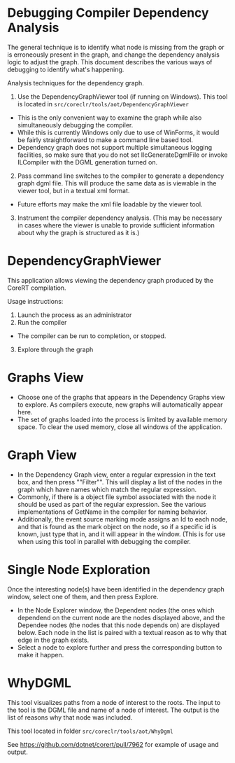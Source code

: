 Debugging Compiler Dependency Analysis
============================

The general technique is to identify what node is missing from the graph or is erroneously present in the graph, and change the dependency analysis logic to adjust the graph. This document describes the various ways of debugging to identify what's happening.

Analysis techniques for the dependency graph.
1. Use the DependencyGraphViewer tool (if running on Windows). This tool is located in `src/coreclr/tools/aot/DependencyGraphViewer`
  - This is the only convenient way to examine the graph while also simultaneously debugging the compiler.
  - While this is currently Windows only due to use of WinForms, it would be fairly straightforward to make a command line based tool.
  - Dependency graph does not support multiple simultaneous logging facilities, so make sure that you do not set IlcGenerateDgmlFile or invoke ILCompiler with the DGML generation turned on.
2. Pass command line switches to the compiler to generate a dependency graph dgml file. This will produce the same data as is viewable in the viewer tool, but in a textual xml format.
  - Future efforts may make the xml file loadable by the viewer tool.
3. Instrument the compiler dependency analysis. (This may be necessary in cases where the viewer is unable to provide sufficient information about why the graph is structured as it is.)

DependencyGraphViewer
====================================

This application allows viewing the dependency graph produced by the CoreRT compilation.

Usage instructions:
1. Launch the process as an administrator
2. Run the compiler
- The compiler can be run to completion, or stopped.
3. Explore through the graph

# Graphs View #
- Choose one of the graphs that appears in the Dependency Graphs view to explore. As compilers execute, new graphs will automatically appear here.
- The set of graphs loaded into the process is limited by available memory space. To clear the used memory, close all windows of the application.

# Graph View #
- In the Dependency Graph view, enter a regular expression in the text box, and then press ""Filter"". This will display a list of the nodes in the graph which have names which match the regular expression.
- Commonly, if there is a object file symbol associated with the node it should be used as part of the regular expression. See the various implementations of GetName in the compiler for naming behavior.
- Additionally, the event source marking mode assigns an Id to each node, and that is found as the mark object on the node, so if a specific id is known, just type that in, and it will appear in the window. (This is for use when using this tool in parallel with debugging the compiler.

# Single Node Exploration #
Once the interesting node(s) have been identified in the dependency graph window, select one of them, and then press Explore.
  - In the Node Explorer window, the Dependent nodes (the ones which dependend on the current node are the nodes displayed above, and the Dependee nodes (the nodes that this node depends on) are displayed below. Each node in the list is paired with a textual reason as to why that edge in the graph exists.
  - Select a node to explore further and press the corresponding button to make it happen.

WhyDGML
=======
This tool visualizes paths from a node of interest to the roots.
The input to the tool is the DGML file and name of a node of interest. The output is the list of reasons why that node was included.

This tool located in folder `src/coreclr/tools/aot/WhyDgml`

See https://github.com/dotnet/corert/pull/7962 for example of usage and output.
